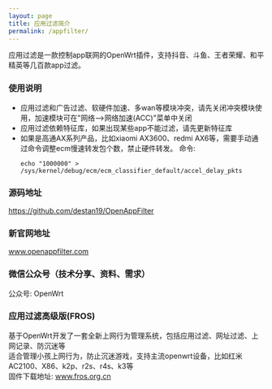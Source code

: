 ```yaml
---
layout: page
title: 应用过滤简介
permalink: /appfilter/
---
```


应用过滤是一款控制app联网的OpenWrt插件，支持抖音、斗鱼、王者荣耀、和平精英等几百款app过滤。

### 使用说明  
- 应用过滤和广告过滤、软硬件加速、多wan等模块冲突，请先关闭冲突模块使用，加速模块可在"网络-->网络加速(ACC)"菜单中关闭  
- 应用过滤依赖特征库，如果出现某些app不能过滤，请先更新特征库  
- 如果是高通AX系列产品，比如xiaomi AX3600、redmi AX6等，需要手动通过命令调整ecm慢速转发包个数，禁止硬件转发。 
  命令:  
  ```
  echo "1000000" > /sys/kernel/debug/ecm/ecm_classifier_default/accel_delay_pkts  
  ``` 

### 源码地址  
https://github.com/destan19/OpenAppFilter 


### 新官网地址  

www.openappfilter.com  

### 微信公众号（技术分享、资料、需求）  
公众号: OpenWrt  

### 应用过滤高级版(FROS)
基于OpenWrt开发了一套全新上网行为管理系统，包括应用过滤、网址过滤、上网记录、防沉迷等  
适合管理小孩上网行为，防止沉迷游戏，支持主流openwrt设备，比如红米AC2100、X86、k2p、r2s、r4s、k3等    
固件下载地址: www.fros.org.cn    


